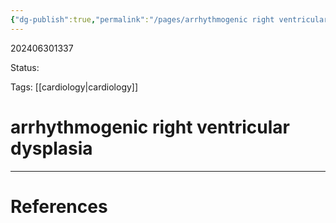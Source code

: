 ```yaml
---
{"dg-publish":true,"permalink":"/pages/arrhythmogenic right ventricular dysplasia/"}
---
```



202406301337

Status: 

Tags: [[cardiology\|cardiology]]

# arrhythmogenic right ventricular dysplasia








___
# References
